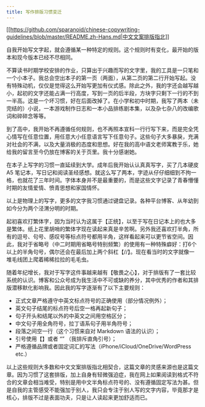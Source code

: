 ```yaml
---
title: 写作排版习惯变迁
---
```

[[https://github.com/sparanoid/chinese-copywriting-guidelines/blob/master/README.zh-Hans.md|中文文案排版指北]]

自我开始写文字起，就会遵循某一种特定的规则。这个规则时有变化，最开始的版本和现今版本已经不尽相同。

不算读书时期学校安排的作业，只算出于兴趣而写的文字里，我的工具是一只笔和一个小本子。我总会空出本子的第一页（两面），从第二页的第二行开始写起。没有特殊动机，仅仅是觉得这么开始写更加有仪式感。除此之外，我的字还会越写越小，起初的文字还能占满一行高度，写到一页的后半段，方块字只剩下一行的不到一半高。这是一个坏习惯，好在后面改掉了。在小学和初中时期，我写了两本（未完结的）小说，一本游戏制作日志和一本小品排练剧本集，以及杂七杂八的改编歌词和碎碎念等等。

到了高中，我开始不再遵循任何规则，也不再照本宣科一行行写下来，而是完全凭心情写在任意位置，用任意大小任意语言写下任意句子。这些句子大多暴戾，充满对社会的不满，以及大量消极的态度和思想。好在我的高中语文老师寓教于乐，她给我的留言至今仍放在博客的关于页里。我十分感谢她。

在本子上写字的习惯一直延续到大学。成年后我开始认认真真写字，买了几本硬皮 A5 笔记本，写日记和阅读圣经感想。就这么写了两本，字迹从仔仔细细到不拘一格，也就花了三年时间。字体本身并不是最重要的，而是这些文字记录了青春懵懂时期的友情爱情、愤青思想和家国情怀。

以上是物理上的写字，更多的文字我习惯通过键盘记录。各种平台博客、从年幼到如今分为两个泾渭分明的时期。

起初喜欢打繁体字，因为当时认为这属于【正统】，以至于写在日记本上的也大多是繁体。纸上花里胡哨的繁体字现在读起来真是辛苦啊。另外我还喜欢打半角，所有的逗号、句号、感叹号等标点符号都用半角，这样看起来可以更节省空间。因此，我对于省略号（中二时期用省略号特别频繁）的使用有一种特殊癖好：打6个以上的半角句号，偶尔还会在最后加上两个斜杠【//】。现在看当时的文字就像一堆毛线团上爬着稀稀拉拉的毛毛虫。

随着年纪增长，我对于写字这件事越来越有【敬畏之心】，对于排版有了一套比较系统的认识。博客和公众号成为我生活中不可或缺的养分，其中优秀的作者和其排版潜移默化影响我。因此我的写字逐渐有了以下主要规则：

- 正式文章严格遵守中英文标点符号的正确使用（部分情况例外）；
- 英文句子结尾的标点符号后空一格再起新句子；
- 句子开头和结尾以外的中英文之间用空格区分；
- 中文句子用全角符号，拉丁语系句子用半角符号；
- 段落之间空一行（这个习惯来自对 Markdown 语法的认识）；
- 引号使用【】或者 “” （我排斥直角引号）；
- 严格遵循品牌或者固定词汇的写法（iPhone/iCloud/OneDrive/WordPress etc.）

以上这些规则大多数和中文文案排版指北相契合，这篇文章的灵感来源也是这篇文章。因为习惯了这套排版，加上自身有轻微强迫症，我在网上如果阅读到格式不符合的文章会相当难受，特别是用中文半角标点符号的、没有遵循固定写法为甚。但是自我的主管感受不能强加于别人，我只会专注于别人写的文字内容，毕竟那才是核心，排版不过是表面功夫，只是让人读起来更加舒适而已。